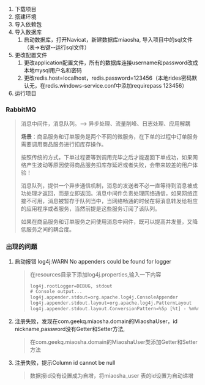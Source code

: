 



1. 下载项目 
2. 搭建环境
3. 导入依赖包
4. 导入数据库
   1. 启动数据库，打开Navicat，新建数据库miaosha, 导入项目中的sql文件（表->右键--运行sql文件）
5. 更改配置文件
   1. 更改application配置文件，所有的数据库连接username和password改成本地mysql用户名和密码
   2. 更改redis.host=localhost，redis.password=123456（本地rides密码默认无，在redis.windows-service.conf中添加requirepass 123456）
6. 运行项目



### RabbitMQ

> 消息中间件，消息队列。--> 异步处理、流量削峰、日志处理、应用解耦
>
> **场景**：商品服务和订单服务是两个不同的微服务，在下单的过程中订单服务需要调用商品服务进行扣库存操作。
>
> 按照传统的方式，下单过程要等到调用完毕之后才能返回下单成功，如果网络产生波动等原因使得商品服务扣库存延迟或者失败，会带来较差的用户体验！
>
> 
>
> 消息队列，提供一个异步通信机制，消息的发送者不必一直等待到消息被成功处理才返回，而是立即返回。消息中间件负责处理网络通信，如果网络连接不可用，消息被暂存于队列当中，当网络畅通的时候在将消息转发给相应的应用程序或者服务，当然前提是这些服务订阅了该队列。
>
> 
>
> 如果在商品服务和订单服务之间使用消息中间件，既可以提高并发量，又降低服务之间的耦合度。

### 出现的问题

1. 启动报错 log4j:WARN No appenders could be found for logger 

   > 在resources目录下添加log4j.properties,输入一下内容
   >
   > ~~~xml
   > log4j.rootLogger=DEBUG, stdout
   > # Console output...
   > log4j.appender.stdout=org.apache.log4j.ConsoleAppender
   > log4j.appender.stdout.layout=org.apache.log4j.PatternLayout
   > log4j.appender.stdout.layout.ConversionPattern=%5p [%t] - %m%n
   > ~~~

2. 注册失败，发现在com.geekq.miaosha.domain的MiaoshaUser，id nickname,password没有Getter和Setter方法,

   > 在com.geekq.miaosha.domain的MiaoshaUser类添加Getter和Setter方法

3. 注册失败，提示Column id cannot be null

   > 数据报id没有设置成为自增，将miaosha_user 表的id设置为自动递增

